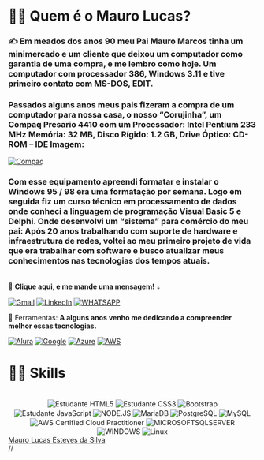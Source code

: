 # 👨‍💻  Quem é o Mauro Lucas?
### ✍️ Em meados dos anos 90 meu Pai Mauro Marcos tinha um minimercado e um cliente que deixou um computador como garantia de uma compra, e me lembro como hoje. Um computador com processador 386, Windows 3.11 e tive primeiro contato com MS-DOS, EDIT.
###  Passados alguns anos meus pais fizeram a compra de um computador para nossa casa, o nosso “Corujinha”, um Compaq Presario 4410 com um Processador: Intel Pentium 233 MHz Memória: 32 MB, Disco Rígido: 1.2 GB, Drive Óptico: CD-ROM – IDE Imagem: 
[![Compaq](https://img.shields.io/badge/Compaq-PC-brightgreen)](http://museuvirtual.unipar.br/archives/compaq-presario-4410)

###  Com esse equipamento apreendi formatar e instalar o Windows 95 / 98 era uma formatação por semana. Logo em seguida fiz um curso técnico em processamento de dados onde conheci a linguagem de programação Visual Basic 5 e Delphi. Onde desenvolvi um “sistema” para comércio do meu pai: Após 20 anos trabalhando com suporte de hardware e infraestrutura de redes, voltei ao meu primeiro projeto de vida que era trabalhar com software e busco atualizar meus conhecimentos nas tecnologias dos tempos atuais.
<br>
  💌 <strong> Clique aqui, e me mande uma mensagem! </strong> ⤵️
  
  [![Gmail](https://img.shields.io/badge/Gmail-D14836?style=for-the-badge&logo=gmail&logoColor=white)](mailto:maurolucasesteves@gmail.com)
  [![LinkedIn](https://img.shields.io/badge/LinkedIn-0077B5?style=for-the-badge&logo=linkedin&logoColor=white)](https://www.linkedin.com/in/maurolucasesteves)
  [![WHATSAPP](https://img.shields.io/badge/WhatsApp-25D366?style=for-the-badge&logo=whatsapp&logoColor=white)](https://wa.me/5518996861195)

  💼 Ferramentas: <strong>A alguns anos venho me dedicando a compreender melhor essas tecnologias.</strong>

[![Alura](https://avatars.githubusercontent.com/u/4975968?s=35&v=40)](https://cursos.alura.com.br/user/maurolucasesteves)
[![Google](https://img.shields.io/badge/Google_Cloud-4285F4?style=for-the-badge&logo=google-cloud&logoColor=white)](https://www.cloudskillsboost.google/public_profiles/543bb36a-e60c-46ca-8705-f7b8c25147dc)
[![Azure](https://img.shields.io/badge/Microsoft_Azure-0089D6?style=for-the-badge&logo=microsoft-azure&logoColor=white)](https://learn.microsoft.com/pt-br/users/maurolucasesteves/)
[![AWS](https://img.shields.io/badge/Amazon_AWS-232F3E?style=for-the-badge&logo=amazon-aws&logoColor=white)](https://www.credly.com/badges/96a545a9-074a-46ee-9c87-0027c00abb40/linked_in_profile)


# 👨‍💻 Skills
<div align="center" style="display: inline-block;"><br/>
    <img align="center" src="https://img.shields.io/badge/HTML5-E34F26?style=for-the-badge&logo=html5&logoColor=white" alt="Estudante HTML5">
    <img align="center" src="https://img.shields.io/badge/CSS3-1572B6?style=for-the-badge&logo=css3&logoColor=white" alt="Estudante CSS3">
    <img align="center" src="https://img.shields.io/badge/Bootstrap-563D7C?style=for-the-badge&logo=bootstrap&logoColor=white" alt="Bootstrap">
    <img align="center" src="https://img.shields.io/badge/JavaScript-F7DF1E?style=for-the-badge&logo=javascript&logoColor=black" alt="Estudante JavaScript">
    <img align="center" src="https://img.shields.io/badge/Node.js-43853D?style=for-the-badge&logo=node.js&logoColor=white" alt="NODE.JS">
    <img align="center" src="https://img.shields.io/badge/MariaDB-01529E?style=for-the-badge&logo=mariadb&logoColor=white" alt="MariaDB">
    <img align="center" src="https://img.shields.io/badge/PostgreSQL-316192?style=for-the-badge&logo=postgresql&logoColor=white" alt="PostgreSQL">
    <img align="center" src="https://img.shields.io/badge/MySQL-00000F?style=for-the-badge&logo=mysql&logoColor=white" alt="MySQL">
    <img align="center" src="https://img.shields.io/badge/Amazon_AWS-232F3E?style=for-the-badge&logo=amazon-aws&logoColor=white" alt="AWS Certified Cloud Practitioner">
    <img align="center" src="https://img.shields.io/badge/Microsoft_SQL_Server-CC2927?style=for-the-badge&logo=microsoft-sql-server&logoColor=white" alt="MICROSOFTSQLSERVER">
    <img align="center" src="https://img.shields.io/badge/Windows-017AD7?style=for-the-badge&logo=windows&logoColor=white" alt="WINDOWS">
    <img align="center" src="https://img.shields.io/badge/Linux-E34F26?style=for-the-badge&logo=linux&logoColor=black" alt="Linux">
</div></br>

 
<div class="badge-base LI-profile-badge" data-locale="pt_BR" data-size="medium" data-theme="dark" data-type="VERTICAL" data-vanity="maurolucasesteves" data-version="v1"><a class="badge-base__link LI-simple-link" href="https://br.linkedin.com/in/maurolucasesteves?trk=profile-badge">Mauro Lucas Esteves da Silva</a></div>
//<script src="https://platform.linkedin.com/badges/js/profile.js" async defer type="text/javascript"></script>

